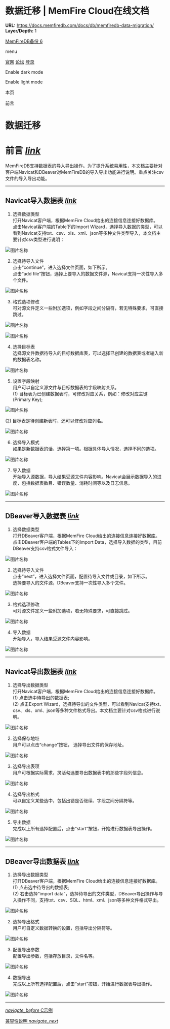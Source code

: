 # 数据迁移 | MemFire Cloud在线文档

**URL:** https://docs.memfiredb.com/docs/db/memfiredb-data-migration/
**Layer/Depth:** 1

[MemFireDB备份 6](/)

menu

[官网](https://memfiredb.com/)
[论坛](https://community.memfiredb.com/)
[登录](https://cloud.memfiredb.com/auth/login)

Enable dark mode

Enable light mode

本页

前言

# 数据迁移

# 前言 [*link*](#%e5%89%8d%e8%a8%80)

MemFireDB支持数据表的导入导出操作。为了提升系统易用性，本文档主要针对客户端Navicat和DBeaver对MemFireDB的导入导出功能进行说明。重点关注csv文件的导入导出功能。

---

## Navicat导入数据表 [*link*](#navicat%e5%af%bc%e5%85%a5%e6%95%b0%e6%8d%ae%e8%a1%a8)

1. 选择数据类型  
   打开Navicat客户端，根据MemFire Cloud给出的连接信息连接好数据库。  
   点击Navicat客户端的Table下的Import Wizard，选择导入数据的类型，可以看到Navicat支持txt、csv、xls、xml、json等多种文件类型导入，本文档主要针对csv类型进行说明：

![图片名称](../_media/1.png)

2. 选择待导入文件  
   点击“continue”，进入选择文件页面，如下所示。  
   点击“add file”按钮，选择上要导入的数据文件源，Navicat支持一次性导入多个文件。

![图片名称](../_media/2.png)

3. 格式选项修改  
   可对源文件定义一些附加选项，例如字段之间分隔符，若无特殊要求，可直接跳过。

![图片名称](../_media/3.png)

![图片名称](../_media/4.png)

4. 选择目标表  
   选择源文件数据待导入的目标数据库表，可以选择已创建的数据表或者输入新的数据表名称。

![图片名称](../_media/5.png)

5. 设置字段映射  
   用户可以自定义源文件与目标数据表的字段映射关系。   
   (1) 目标表为已创建数据表时，可修改对应关系，例如：修改对应主键(Primary Key);

![图片名称](../_media/6.png)

(2) 目标表是待创建新表时，还可以修改对应列名。

![图片名称](../_media/7.png)

6. 选择导入模式  
   如果是新数据表的话，选择第一项。根据具体导入情况，选择不同的选项。

![图片名称](../_media/8.png)

7. 导入数据  
   开始导入源数据，导入结果受源文件内容影响。Navicat会展示数据导入的进度，包括数据表数目、错误数量、消耗时间等以及日志信息。

![图片名称](../_media/9.png)

---

## DBeaver导入数据表 [*link*](#dbeaver%e5%af%bc%e5%85%a5%e6%95%b0%e6%8d%ae%e8%a1%a8)

1. 选择数据类型  
   打开DBeaver客户端，根据MemFire Cloud给出的连接信息连接好数据库。  
   点击DBeaver客户端的Tables下的Import Data，选择导入数据的类型，目前DBeaver支持csv格式文件导入：

![图片名称](../_media/10.png)

2. 选择待导入文件  
   点击“next”，进入选择文件页面，配置待导入文件或目录，如下所示。  
   选择要导入的文件源，DBeaver支持一次性导入多个文件。

![图片名称](../_media/11.png)

3. 格式选项修改  
   可对源文件定义一些附加选项，若无特殊要求，可直接跳过。

![图片名称](../_media/12.png)

4. 导入数据  
   开始导入，导入结果受源文件内容影响。

![图片名称](../_media/13.png)

---

## Navicat导出数据表 [*link*](#navicat%e5%af%bc%e5%87%ba%e6%95%b0%e6%8d%ae%e8%a1%a8)

1. 选择导出数据类型   
   打开Navicat客户端，根据MemFire Cloud给出的连接信息连接好数据库。   
   (1) 点击选中待导出的数据表;  
   (2) 点击Export Wizard，选择待导出的文件类型，可以看到Navicat支持txt、csv、xls、xml、json等多种文件格式导出。本文档主要针对csv格式进行说明。

![图片名称](../_media/14.png)

2. 选择保存地址  
   用户可以点击“change”按钮， 选择导出文件的保存地址。

![图片名称](../_media/15.png)

3. 选择导出表项  
   用户可根据实际需求，灵活勾选要导出数据表中的那些字段列信息。

![图片名称](../_media/16.png)

4. 选择导出格式  
   可以自定义某些选中，包括出错是否继续、字段之间分隔符等。

![图片名称](../_media/17.png)

5. 导出数据   
   完成以上所有选择配置后，点击“start”按钮，开始进行数据表导出操作。

![图片名称](../_media/18.png)

---

## DBeaver导出数据表 [*link*](#dbeaver%e5%af%bc%e5%87%ba%e6%95%b0%e6%8d%ae%e8%a1%a8)

1. 选择导出数据类型   
   打开DBeaver客户端，根据MemFire Cloud给出的连接信息连接好数据库。   
   (1) 点击选中待导出的数据表;   
   (2) 右击选择“import data”，选择待导出的文件类型，DBeaver导出操作与导入操作不同，支持txt、csv、SQL、html、xml、json等多种文件格式导出。

![图片名称](../_media/19.png)

2. 选择导出格式  
   用户可自定义数据转换的设置，包括导出分隔符等。

![图片名称](../_media/20.png)

3. 配置导出参数   
   配置导出参数，包括存放目录，文件名等。

![图片名称](../_media/21.png)

4. 数据导出   
   完成以上所有选择配置后，点击“start”按钮，开始进行数据表导出操作。

![图片名称](../_media/22.png)

---

[*navigate\_before* C示例](/docs/db/example/c2-example/)

[兼容性说明 *navigate\_next*](/docs/db/guides/compatibility/)